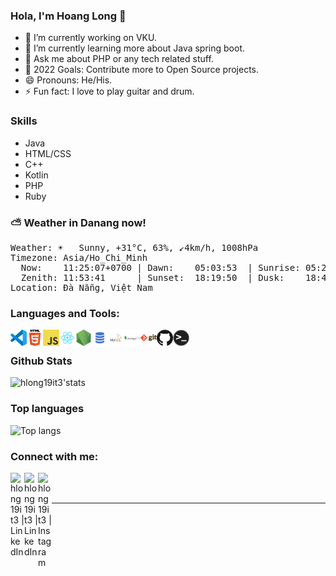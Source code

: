### Hola, I'm Hoang Long 👋
- 🔭 I’m currently working on VKU.
- 🌱 I’m currently learning more about Java spring boot.
- 💬 Ask me about PHP or any tech related stuff.
- 🥅 2022 Goals: Contribute more to Open Source projects.
- 😄 Pronouns: He/His.
- ⚡ Fun fact: I love to play guitar and drum.
### Skills
- Java
- HTML/CSS
- C++
- Kotlin
- PHP
- Ruby
### ⛅️ Weather in Danang now!

<pre>Weather: ☀️   Sunny, +31°C, 63%, ↙4km/h, 1008hPa
Timezone: Asia/Ho_Chi_Minh
  Now:    11:25:07+0700 | Dawn:    05:03:53  | Sunrise: 05:27:22
  Zenith: 11:53:41      | Sunset:  18:19:50  | Dusk:    18:43:17
Location: Đà Nẵng, Việt Nam 
</pre>
### Languages and Tools:
[<img align="left" alt="Visual Studio Code" width="26px" src="https://raw.githubusercontent.com/github/explore/80688e429a7d4ef2fca1e82350fe8e3517d3494d/topics/visual-studio-code/visual-studio-code.png" />][webdevplaylist]
[<img align="left" alt="HTML5" width="26px" src="https://raw.githubusercontent.com/github/explore/80688e429a7d4ef2fca1e82350fe8e3517d3494d/topics/html/html.png" />][webdevplaylist]
[<img align="left" alt="JavaScript" width="26px" src="https://raw.githubusercontent.com/github/explore/80688e429a7d4ef2fca1e82350fe8e3517d3494d/topics/javascript/javascript.png" />][jsplaylist]
[<img align="left" alt="React" width="26px" src="https://raw.githubusercontent.com/github/explore/80688e429a7d4ef2fca1e82350fe8e3517d3494d/topics/react/react.png" />][reactplaylist]
[<img align="left" alt="Node.js" width="26px" src="https://raw.githubusercontent.com/github/explore/80688e429a7d4ef2fca1e82350fe8e3517d3494d/topics/nodejs/nodejs.png" />][webdevplaylist]
[<img align="left" alt="SQL" width="26px" src="https://raw.githubusercontent.com/github/explore/80688e429a7d4ef2fca1e82350fe8e3517d3494d/topics/sql/sql.png" />][webdevplaylist]
[<img align="left" alt="MySQL" width="26px" src="https://raw.githubusercontent.com/github/explore/80688e429a7d4ef2fca1e82350fe8e3517d3494d/topics/mysql/mysql.png" />][webdevplaylist]
[<img align="left" alt="MongoDB" width="26px" src="https://raw.githubusercontent.com/github/explore/80688e429a7d4ef2fca1e82350fe8e3517d3494d/topics/mongodb/mongodb.png" />][webdevplaylist]
[<img align="left" alt="Git" width="26px" src="https://raw.githubusercontent.com/github/explore/80688e429a7d4ef2fca1e82350fe8e3517d3494d/topics/git/git.png" />][webdevplaylist]
[<img align="left" alt="GitHub" width="26px" src="https://raw.githubusercontent.com/github/explore/78df643247d429f6cc873026c0622819ad797942/topics/github/github.png" />][webdevplaylist]
[<img align="left" alt="Terminal" width="26px" src="https://raw.githubusercontent.com/github/explore/80688e429a7d4ef2fca1e82350fe8e3517d3494d/topics/terminal/terminal.png" />][webdevplaylist]
<br />
### Github Stats
![hlong19it3'stats](https://github-readme-stats.vercel.app/api?username=hlong19it3&count_private=true&show_icons=true&theme=radical)
### Top languages
![Top langs](https://github-readme-stats.vercel.app/api/top-langs/?username=hlong19it3&show_icons=true&theme=radical)
### Connect with me:
[<img align="left" alt="hlong19it3 | LinkedIn" width="22px" src="https://cdn.jsdelivr.net/npm/simple-icons@v3/icons/facebook.svg" />][facebook]
[<img align="left" alt="hlong19it3 | LinkedIn" width="22px" src="https://cdn.jsdelivr.net/npm/simple-icons@v3/icons/linkedin.svg" />][linkedin]
[<img align="left" alt="hlong19it3 | Instagram" width="22px" src="https://cdn.jsdelivr.net/npm/simple-icons@v3/icons/instagram.svg" />][instagram]
<br />
<br />

---

[facebook]: https://www.facebook.com/top906
[instagram]: https://www.instagram.com/long.hwg/
[linkedin]: https://www.linkedin.com/in/ho%C3%A0ngg-longg-93953b11a/
[webdevplaylist]: https://www.facebook.com/top906
[jsplaylist]: https://www.facebook.com/top906
[cssplaylist]: https://www.facebook.com/top906
[reactplaylist]: https://www.facebook.com/top906
